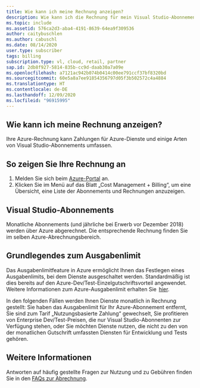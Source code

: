 ```yaml
---
title: Wie kann ich meine Rechnung anzeigen?
description: Wie kann ich die Rechnung für mein Visual Studio-Abonnement anzeigen?
ms.topic: include
ms.assetid: 576ca2d3-aba4-4191-8639-64ea9f309536
author: caitybuschlen
ms.author: cabuschl
ms.date: 08/14/2020
user.type: subscriber
tags: billing
subscription.type: vl, cloud, retail, partner
sap.id: 2db8f927-5814-835b-cc9d-daab30a7a09e
ms.openlocfilehash: a7121ac942b074b0414c00ee791ccf37bf8320bd
ms.sourcegitcommit: 60e5a8a7ee91854356797d05f3b502572c4a4884
ms.translationtype: HT
ms.contentlocale: de-DE
ms.lasthandoff: 12/09/2020
ms.locfileid: "96915995"
---
```

## <a name="how-do-i-view-my-bill"></a>Wie kann ich meine Rechnung anzeigen?

Ihre Azure-Rechnung kann Zahlungen für Azure-Dienste und einige Arten von Visual Studio-Abonnements umfassen.

## <a name="to-view-your-bill"></a>So zeigen Sie Ihre Rechnung an
1. Melden Sie sich beim [Azure-Portal](https://portal.azure.com) an.  
2. Klicken Sie im Menü auf das Blatt „Cost Management + Billing“, um eine Übersicht, eine Liste der Abonnements und Rechnungen anzuzeigen.  

## <a name="visual-studio-subscriptions"></a>Visual Studio-Abonnements 

Monatliche Abonnements (und jährliche bei Erwerb vor Dezember 2018) werden über Azure abgerechnet. Die entsprechende Rechnung finden Sie im selben Azure-Abrechnungsbereich.  

## <a name="understanding-spending-limit"></a>Grundlegendes zum Ausgabenlimit 
Das Ausgabenlimitfeature in Azure ermöglicht Ihnen das Festlegen eines Ausgabenlimits, bei dem Dienste ausgeschaltet werden. Standardmäßig ist dies bereits auf den Azure-Dev/Test-Einzelgutschriftsvorteil angewendet. Weitere Informationen zum Azure-Ausgabenlimit erhalten Sie  [hier](https://docs.microsoft.com/azure/cost-management-billing/manage/spending-limit). 

In den folgenden Fällen werden Ihnen Dienste monatlich in Rechnung gestellt: Sie haben das Ausgabenlimit für Ihr Azure-Abonnement entfernt, Sie sind zum Tarif „Nutzungsbasierte Zahlung“ gewechselt, Sie profitieren von Enterprise Dev/Test-Preisen, die nur Visual Studio-Abonnenten zur Verfügung stehen, oder Sie möchten Dienste nutzen, die nicht zu den von der monatlichen Gutschrift umfassten Diensten für Entwicklung und Tests gehören.  

## <a name="more-information"></a>Weitere Informationen 
Antworten auf häufig gestellte Fragen zur Nutzung und zu Gebühren finden Sie in den [FAQs zur Abrechnung](https://docs.microsoft.com/azure/cost-management-billing/manage/getting-started). 
